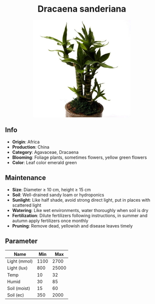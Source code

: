 <h1 align='center'>Dracaena sanderiana</h1>
<p align="center">
    <img 
        align='center'
        width='320'
        src="../images/dracaena sanderiana.png" 
        alt='Dracaena sanderiana' />
</p>

## Info

 - **Origin**: Africa
 - **Production**: China
 - **Category**: Agavaceae, Dracaena
 - **Blooming**: Foliage plants, sometimes flowers, yellow green flowers
 - **Color**: Leaf color emerald green

## Maintenance

 - **Size**: Diameter ≥ 10 cm, height ≥ 15 cm
 - **Soil**: Well-drained sandy loam or hydroponics
 - **Sunlight**: Like half shade, avoid strong direct light, put in places with scattered light
 - **Watering**: Like wet environments, water thoroughly when soil is dry
 - **Fertilization**: Dilute fertilizers following instructions, in summer and autumn apply fertilizers once monthly
 - **Pruning**: Remove dead, yellowish and disease leaves timely

## Parameter

| Name         | Min  | Max   |
|--------------|------|-------|
| Light (mmol) | 1100 | 2700  |
| Light (lux)  | 800 | 25000 |
| Temp         | 10    | 32    |
| Humid        | 30   | 85    |
| Soil (moist) | 15   | 60    |
| Soil (ec)    | 350  | 2000  |